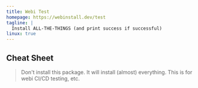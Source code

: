 ```yaml
---
title: Webi Test
homepage: https://webinstall.dev/test
tagline: |
  Install ALL-THE-THINGS (and print success if successful)
linux: true
---
```


## Cheat Sheet

> Don't install this package. It will install (almost) everything. This is for
> webi CI/CD testing, etc.
